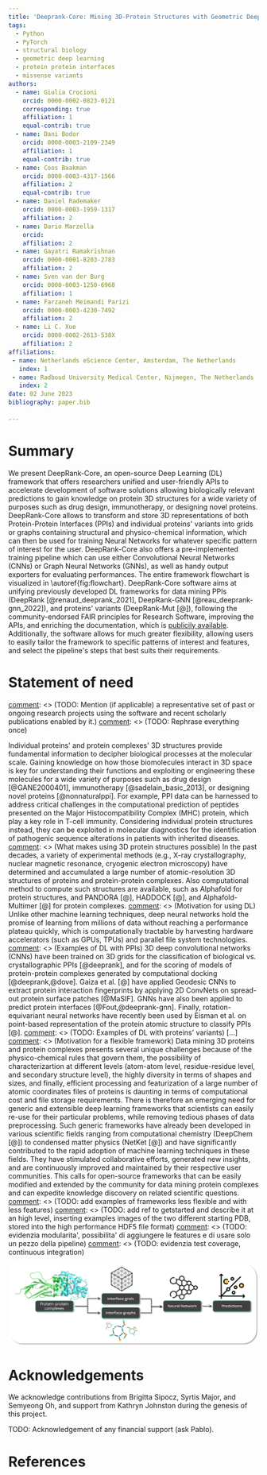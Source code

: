 ```yaml
---
title: 'Deeprank-Core: Mining 3D-Protein Structures with Geometric Deep Learning'
tags:
  - Python
  - PyTorch
  - structural biology
  - geometric deep learning
  - protein protein interfaces
  - missense variants
authors:
  - name: Giulia Crocioni
    orcid: 0000-0002-0823-0121
    corresponding: true
    affiliation: 1
    equal-contrib: true
  - name: Dani Bodor
    orcid: 0000-0003-2109-2349
    affiliation: 1
    equal-contrib: true
  - name: Coos Baakman
    orcid: 0000-0003-4317-1566
    affiliation: 2
    equal-contrib: true
  - name: Daniel Rademaker
    orcid: 0000-0003-1959-1317
    affiliation: 2
  - name: Dario Marzella
    orcid: 
    affiliation: 2
  - name: Gayatri Ramakrishnan
    orcid: 0000-0001-8203-2783
    affiliation: 2
  - name: Sven van der Burg
    orcid: 0000-0003-1250-6968
    affiliation: 1
  - name: Farzaneh Meimandi Parizi
    orcid: 0000-0003-4230-7492
    affiliation: 2
  - name: Li C. Xue
    orcid: 0000-0002-2613-538X
    affiliation: 2
affiliations:
 - name: Netherlands eScience Center, Amsterdam, The Netherlands
   index: 1
 - name: Radboud University Medical Center, Nijmegen, The Netherlands
   index: 2
date: 02 June 2023
bibliography: paper.bib

---
```


# Summary
[comment]: <> (CHECK: Do the summary describe the high-level functionality and purpose of the software for a diverse, non-specialist audience?)

We present DeepRank-Core, an open-source Deep Learning (DL) framework that offers researchers unified and user-friendly APIs to accelerate development of software solutions allowing biologically relevant predictions to gain knowledge on protein 3D structures for a wide variety of purposes such as drug design, immunotherapy, or designing novel proteins. DeepRank-Core allows to transform and store 3D representations of both Protein-Protein Interfaces (PPIs) and individual proteins' variants into grids or graphs containing structural and physico-chemical information, which can then be used for training Neural Networks for whatever specific pattern of interest for the user. DeepRank-Core also offers a pre-implemented training pipeline which can use either Convolutional Neural Networks (CNNs) or Graph Neural Networks (GNNs), as well as handy output exporters for evaluating performances. The entire framework flowchart is visualized in \autoref{fig:flowchart}. DeepRank-Core software aims at unifying previously developed DL frameworks for data mining PPIs (DeepRank [@renaud_deeprank_2021], DeepRank-GNN [@reau_deeprank-gnn_2022]), and proteins' variants (DeepRank-Mut [@]), following the community-endorsed FAIR principles for Research Software, improving the APIs, and enriching the documentation, which is [publicily available](https://deeprankcore.readthedocs.io/en/latest/). Additionally, the software allows for much greater flexibility, allowing users to easily tailor the framework to specific patterns of interest and features, and select the pipeline's steps that best suits their requirements.

# Statement of need

[comment]: <> (CHECK: Do the authors clearly state what problems the software is designed to solve and who the target audience is?)
[comment]: <> (CHECK: Do the authors describe how this software compares to other commonly-used packages?)
[comment]: <> (TODO: Mention (if applicable) a representative set of past or ongoing research projects using the software and recent scholarly publications enabled by it.)
[comment]: <> (TODO: Rephrase everything once)

[comment]: <> (Motivation for using 3D protein structures)
Individual proteins' and protein complexes' 3D structures provide fundamental information to decipher biological processes at the molecular scale. Gaining knowledge on how those biomolecules interact in 3D space is key for understanding their functions and exploiting or engineering these molecules for a wide variety of purposes such as drug design [@GANE2000401], immunotherapy [@sadelain_basic_2013], or designing novel proteins [@nonnaturalppi]. For example, PPI data can be harnessed to address critical challenges in the computational prediction of peptides presented on the Major Histocompatibility Complex (MHC) protein, which play a key role in T-cell immunity. Considering individual protein structures instead, they can be exploited in molecular diagnostics for the identification of pathogenic sequence alterations in patients with inherited diseases.
[comment]: <> (What makes using 3D protein structures possible)
In the past decades, a variety of experimental methods (e.g., X-ray crystallography, nuclear magnetic resonance, cryogenic electron microscopy) have determined and accumulated a large number of atomic-resolution 3D structures of proteins and protein-protein complexes. Also computational method to compute such structures are available, such as Alphafold for protein structures, and PANDORA [@], HADDOCK [@], and Alphafold-Multimer [@] for protein complexes.
[comment]: <> (Motivation for using DL)
Unlike other machine learning techniques, deep neural networks hold the promise of learning from millions of data without reaching a performance plateau quickly, which is computationally tractable by harvesting hardware accelerators (such as GPUs, TPUs) and parallel file system technologies.
[comment]: <> (Examples of DL with PPIs)
3D deep convolutional networks (CNNs) have been trained on 3D grids for the classification of biological vs. crystallographic PPIs [@deeprank], and for the scoring of models of protein-protein complexes generated by computational docking [@deeprank,@dove]. Gaiza et al. [@] have applied Geodesic CNNs to extract protein interaction fingerprints by applying 2D ConvNets on spread-out protein surface patches [@MaSIF]. GNNs have also been applied to predict protein interfaces [@Fout,@deeprank-gnn]. Finally, rotation-equivariant neural networks have recently been used by Eisman et al. on point-based representation of the protein atomic structure to classify PPIs [@].
[comment]: <> (TODO: Examples of DL with proteins' variants)
[...]
[comment]: <> (Motivation for a flexible framework)
Data mining 3D proteins and protein complexes presents several unique challenges because of the physico-chemical rules that govern them, the possibility of characterizartion at different levels (atom-atom level, residue-residue level, and secondary structure level), the highly diversity in terms of shapes and sizes, and finally, efficient processing and featurization of a large number of atomic coordinates files of proteins is daunting in terms of computational cost and file storage requirements. There is therefore an emerging need for generic and extensible deep learning frameworks that scientists can easily re-use for their particular problems, while removing tedious phases of data preprocessing. Such generic frameworks have already been developed in various scientific fields ranging from computational chemistry (DeepChem [@]) to condensed matter physics (NetKet [@]) and have significantly contributed to the rapid adoption of machine learning techniques in these fields. They have stimulated collaborative efforts, generated new insights, and are continuously improved and maintained by their respective user communities. This calls for open-source frameworks that can be easily modified and extended by the community for data mining protein complexes and can expedite knowledge discovery on related scientific questions.
[comment]: <> (TODO: add examples of frameworks less flexible and with less features)
[comment]: <> (TODO: add ref to getstarted and describe it at an high level, inserting examples images of the two different starting PDB, stored into the high performance HDF5 file format)
[comment]: <> (TODO: evidenzia modularita', possibilita' di aggiungere le features e di usare solo un pezzo della pipeline)
[comment]: <> (TODO: evidenzia test coverage, continuous integration)

[comment]: <> (TODO: Redo the flowchart including variants as well, and add HDF5 storage and PyTorch)
![DeepRank-Core framework overview. 3D coordinates of PPIs or proteins' variants are extracted from PDB files and converted into graphs or grids, using either an atomic or a residual level, depending on the user’s requirements. The data can be then used in the pre-implemented training pipeline implemented in PyTorch to compute predictions. \label{fig:flowchart}](deeprankcore.png)

# Acknowledgements

We acknowledge contributions from Brigitta Sipocz, Syrtis Major, and Semyeong
Oh, and support from Kathryn Johnston during the genesis of this project.

TODO: Acknowledgement of any financial support (ask Pablo).

# References

